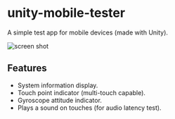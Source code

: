 # unity-mobile-tester

A simple test app for mobile devices (made with Unity).

![screen shot](http://keijiro.github.io/unity-mobile-tester/screenshot.png)

## Features

- System information display.
- Touch point indicator (multi-touch capable).
- Gyroscope attitude indicator.
- Plays a sound on touches (for audio latency test).
